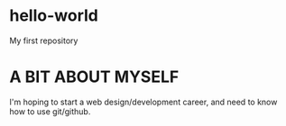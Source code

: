 # hello-world
My first repository

# A BIT ABOUT MYSELF
I'm hoping to start a web design/development career, and need to know how to use git/github.
